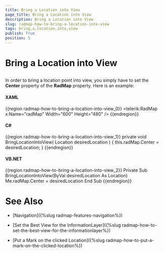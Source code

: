 ```yaml
---
title: Bring a Location into View
page_title: Bring a Location into View
description: Bring a Location into View
slug: radmap-how-to-bring-a-location-into-view
tags: bring,a,location,into,view
publish: True
position: 5
---
```


# Bring a Location into View



## 

In order to bring a location point into view, you simply have to set the __Center__ property of the __RadMap__ property. Here is an example:

#### __XAML__

{{region radmap-how-to-bring-a-location-into-view_0}}
	<telerik:RadMap x:Name="radMap"
	                Width="600"
	                Height="480" />
	{{endregion}}



#### __C#__

{{region radmap-how-to-bring-a-location-into-view_1}}
	private void BringLocationIntoView( Location desiredLocation )
	{
	    this.radMap.Center = desiredLocation;
	}
	{{endregion}}



#### __VB.NET__

{{region radmap-how-to-bring-a-location-into-view_2}}
	Private Sub BringLocationIntoView(ByVal desiredLocation As Location)
	 Me.radMap.Center = desiredLocation
	End Sub
	{{endregion}}



# See Also

 * [Navigation]({%slug radmap-features-navigation%})

 * [Set the Best View for the InformationLayer]({%slug radmap-how-to-set-the-best-view-for-the-informationlayer%})

 * [Put a Mark on the clicked Location]({%slug radmap-how-to-put-a-mark-on-the-clicked-location%})
